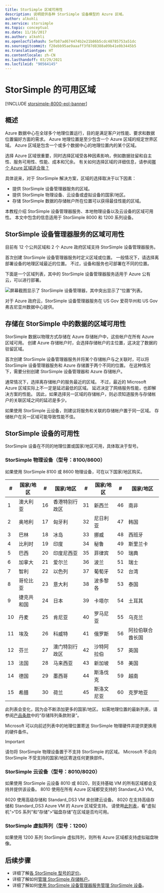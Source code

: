 ```yaml
---
title: StorSimple 区域可用性
description: 说明提供各种 StorSimple 设备模型的 Azure 区域。
author: alkohli
ms.service: storsimple
ms.topic: conceptual
ms.date: 11/16/2017
ms.author: alkohli
ms.openlocfilehash: 5efb87ad674474b2e21b86b5cdc48785753a51dc
ms.sourcegitcommit: f28ebb95ae9aaaff3f87d8388a09b41e0b3445b5
ms.translationtype: HT
ms.contentlocale: zh-CN
ms.lasthandoff: 03/29/2021
ms.locfileid: "90564145"
---
```

# <a name="available-regions-for-your-storsimple"></a>StorSimple 的可用区域

[!INCLUDE [storsimple-8000-eol-banner](../../includes/storsimple-8000-eol-banner.md)]

## <a name="overview"></a>概述

Azure 数据中心在全球多个地理位置运行，目的是满足客户对性能、要求和数据位置偏好方面的需求。 Azure 地理位置是至少包含一个 Azure 区域的规定世界区域。 Azure 区域是包含一个或多个数据中心的地理位置内的某个区域。

选择 Azure 区域很重要，同时选择区域受各种因素影响，例如数据驻留和自主性、服务可用性、性能、成本和冗余。 有关如何选择区域的详细信息，请参阅[哪个 Azure 区域适合我？](https://azure.microsoft.com/overview/datacenters/how-to-choose/)

具体说来，对于 StorSimple 解决方案，区域的选择取决于以下因素：

- 提供 StorSimple 设备管理器服务的区域。
- 提供 StorSimple 物理设备、云设备或虚拟设备的国家/地区。
- 存储 StorSimple 数据的存储帐户所在位置可以获得最佳性能的区域。

本教程介绍 StorSimple 设备管理器服务、本地物理设备以及云设备的区域可用性。 本文中包含的信息适用于 StorSimple 8000 和 1200 系列设备。

## <a name="region-availability-for-storsimple-device-manager-service"></a>StorSimple 设备管理器服务的区域可用性

目前有 12 个公共区域和 2 个 Azure 政府区域支持 StorSimple 设备管理器服务。

首次创建 StorSimple 设备管理器服务时定义区域或位置。 一般情况下，请选择离部署设备的地理区域最近的位置。 不过，设备和服务也可部署在不同的位置。

下面是一个区域列表，其中的 StorSimple 设备管理器服务适用于 Azure 公有云，可以进行部署。

![屏幕截图显示了 StorSimple 设备管理器，其中突出显示了“位置”列表。](./media/storsimple-region/storsimple-device-manager-service-regions.png)

对于 Azure 政府云，StorSimple 设备管理器服务在 US Gov 爱荷华州和 US Gov 弗吉尼亚州数据中心提供。

## <a name="region-availability-for-data-stored-in-storsimple"></a>存储在 StorSimple 中的数据的区域可用性

StorSimple 数据以物理方式存储在 Azure 存储帐户中，这些帐户在所有 Azure 区域可用。 创建 Azure 存储帐户时，会选择存储帐户的主位置，这决定了数据的驻留区域。

首次创建 StorSimple 设备管理器服务并将某个存储帐户与之关联时，可以将 StorSimple 设备管理器服务和 Azure 存储置于两个不同的位置。 在这种情况下，需要分别创建 StorSimple 设备管理器和 Azure 存储帐户。

通常情况下，选择离存储帐户的服务最近的区域。 不过，最近的 Microsoft Azure 区域实际上不一定是延迟最低的区域。 延迟决定了网络服务性能，也即解决方案的性能。 因此，如果选择另一区域的存储帐户，则必须知道服务与存储帐户的关联区域之间的延迟是多少。

如果使用 StorSimple 云设备，则建议将服务和关联的存储帐户置于同一区域。 存储帐户在另一区域可能导致性能不佳。

## <a name="availability-of-storsimple-device"></a>StorSimple 设备的可用性

StorSimple 设备在不同的地理位置或国家/地区可用，具体取决于型号。

### <a name="storsimple-physical-device-models-81008600"></a>StorSimple 物理设备（型号：8100/8600）

如果使用 StorSimple 8100 或 8600 物理设备，可在以下国家/地区购买。

| #  | 国家/地区        | #  | 国家/地区     | #  | 国家/地区      | #  | 国家/地区             |
|----|-----------------------|----|--------------------|----|---------------------|----|----------------------------|
| 1  | 澳大利亚             | 16 | 香港特别行政区      | 31 | 新西兰         | 46 | 南非               |
| 2  | 奥地利               | 17 | 匈牙利            | 32 | 尼日利亚             | 47 | 韩国                |
| 3  | 巴林               | 18 | 冰岛            | 33 | 挪威              | 48 | 西班牙                      |
| 4  | 比利时               | 19 | 印度              | 34 | 秘鲁                | 49 | 斯里兰卡                  |
| 5  | 巴西                | 20 | 印度尼西亚          | 35 | 菲律宾         | 50 | 瑞典                     |
| 6  | 加拿大                | 21 | 爱尔兰            | 36 | 波兰              | 51 | 瑞士                |
| 7  | 智利                 | 22 | 以色列             | 37 | 葡萄牙            | 52 | 台湾                     |
| 8  | 哥伦比亚              | 23 | 意大利              | 38 | 波多黎各         | 53 | 泰国                   |
| 9  | 捷克共和国        | 24 | 日本              | 39 | 卡塔尔               | 54 | 土耳其                     |
| 10 | 丹麦               | 25 | 肯尼亚              | 40 | 罗马尼亚             | 55 | 乌克兰                    |
| 11 | 埃及                 | 26 | 科威特             | 41 | 俄罗斯              | 56 | 阿拉伯联合酋长国       |
| 12 | 芬兰               | 27 | 澳门特别行政区          | 42 | 沙特阿拉伯        | 57 | 英国             |
| 13 | 法国                | 28 | 马来西亚           | 43 | 新加坡           | 58 | 美国              |
| 14 | 德国               | 29 | 墨西哥             | 44 | 斯洛伐克            | 59 | 越南                    |
| 15 | 希腊                | 30 | 荷兰        | 45 | 斯洛文尼亚            | 60 | 克罗地亚                    |

此列表会变化，因为会不断添加更多的国家/地区。 如需地理位置的最新列表，请参阅[产品条款](https://www.microsoft.com/en-us/licensing/product-licensing/products)中的“存储阵列条款附录”。

Microsoft 可以向前述列表中的地理位置寄送 StorSimple 物理硬件并提供更换用的硬件备件。

> [!IMPORTANT]
> 请勿将 StorSimple 物理设备置于不支持 StorSimple 的区域。 Microsoft 不会向 StorSimple 不受支持的国家/地区寄送任何更换部件。

### <a name="storsimple-cloud-appliance-models-80108020"></a>StorSimple 云设备（型号：8010/8020）

如果使用 StorSimple 云设备 8010 或 8020，则支持基础 VM 的所有区域都会支持并提供该设备。 8010 使用在所有 Azure 区域都受支持的 Standard_A3 VM。

8020 使用高级存储和 Standard_DS3 VM 来创建云设备。 8020 在支持高级存储和 Standard_DS3 Azure VM 的 Azure 区域受支持。 请使用[此列表](https://azure.microsoft.com/regions/services/)，看“虚拟机”>“DS 系列”和“存储”>“磁盘存储”在区域是否均可用。

### <a name="storsimple-virtual-array-model-1200"></a>StorSimple 虚拟阵列（型号：1200）

如果使用 1200 系列 StorSimple 虚拟阵列，则所有 Azure 区域都支持虚拟磁盘映像。

## <a name="next-steps"></a>后续步骤

* 详细了解[各 StorSimple 型号的定价](https://azure.microsoft.com/pricing/calculator/#storsimple2)。
* 详细了解如何[管理 StorSimple 存储帐户](storsimple-8000-manage-storage-accounts.md)。
* 详细了解如何[使用 StorSimple 设备管理器服务管理 StorSimple 设备](storsimple-8000-manager-service-administration.md)。
